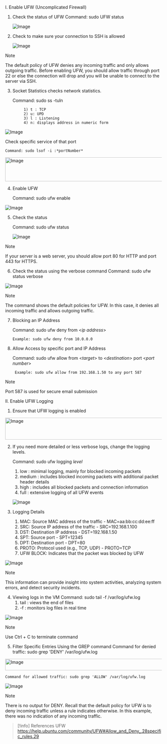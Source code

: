 I. Enable UFW (Uncomplicated Firewall)

1)	Check the status of UFW
	Command: sudo UFW status 
	
	![Image](https://github.com/user-attachments/assets/7c1ee0e3-4563-4b89-a752-41caeb898208)
	
2) Check to make sure your connection to SSH is allowed
	
	![Image](https://github.com/user-attachments/assets/f797cd57-7d34-49a0-b70f-8bc912cdb8ca)


>[!note] 	
>	The default policy of UFW denies any incoming traffic and only allows outgoing traffic. Before enabling UFW, you should allow traffic through port 22 or else the connection will drop and you will be unable to connect to the server via SSH. 
	
3) Socket Statistics checks network statistics.
   
	Command: sudo ss -tuln

			1) t : TCP
			2) u: UPD
			3) l : Listening
			4) n: displays address in numeric form

![Image](https://github.com/user-attachments/assets/5a2816a4-6ef6-4d2e-813a-55bf9eb7b93c)

 Check specific service of that port		

	Command: sudo lsof -i :*portNumber*  
	
<img width="753" height="77" alt="Image" src="https://github.com/user-attachments/assets/758b61d1-079b-4e4d-a40f-ca649b848649" />

4) Enable UFW

	Command: sudo ufw enable
	
![Image](https://github.com/user-attachments/assets/2b0c9280-2ad7-49c5-8af6-044f0c64fede)

5) Check the status 

	Command: sudo ufw status
	
	![Image](https://github.com/user-attachments/assets/cb073f5b-a2b9-430f-86b8-e9a9a06443c0)


>[!note] 	
>	If your server is a web server, you should allow port 80 for HTTP and port 443 for HTTPS.

6) Check the status using the verbose command
	Command: sudo ufw status verbose

![Image](https://github.com/user-attachments/assets/b2acafd7-ba34-420c-8550-bc92b8eaba17)

>[!note] 	
>	The command shows the default policies for UFW. In this case, it denies all incoming traffic and allows outgoing traffic. 

7)  Blocking an IP Address
   
	Command: sudo ufw deny from <*ip address*>

		Example: sudo ufw deny from 10.0.0.0
	
9) Allow Access by specific port and IP Address
    
	Command: sudo ufw allow from <*target*> to <*destination*> port <*port number*>

		Example: sudo ufw allow from 192.168.1.50 to any port 587

>[!note] 	
>	Port 587 is used for secure email submission




II. Enable UFW Logging

1) Ensure that UFW logging is enabled

<img width="672" height="70" alt="Image" src="https://github.com/user-attachments/assets/6a3aea5e-4d8e-46a1-86e3-bc5f9e812fb8" />

2) If you need more detailed or less verbose logs, change the logging levels.

	Command: sudo ufw logging *level*
	1) low : minimal logging, mainly for blocked incoming packets
	2) medium : includes blocked incoming packets with additional packet header details
	3) high : includes all blocked packets and connection information
	4) full : extensive logging of all UFW events
	
	![Image](https://github.com/user-attachments/assets/9b96e245-8d8d-43ca-b8ea-6e52a3a39e85)


3) Logging Details

	1) MAC: Source MAC address of the traffic - MAC=aa:bb:cc:dd:ee:ff
	2) SRC: Source IP address of the traffic - SRC=192.168.1.100
	3) DST: Destination IP address - DST=192.168.1.50
	4) SPT: Source port - SPT=12345
	5) DPT: Destination port - DPT=80
	6) PROTO: Protocol used (e.g., TCP, UDP) - PROTO=TCP
	7) UFW BLOCK: Indicates that the packet was blocked by UFW
	
![Image](https://github.com/user-attachments/assets/de8fc9a0-554b-4165-9958-c84818756618)

>[!note] 	
>	This information can provide insight into system activities, analyzing system errors, and detect security incidents. 

4)  Viewing logs in the VM
	Command: sudo tail -f /var/log/ufw.log
	1) tail : views the end of files
	2) -f : monitors log files in real time

	
![Image](https://github.com/user-attachments/assets/d6e0fe33-d5db-4e3a-989e-d3fddcfe8cef)

>[!note] 	
>	Use Ctrl + C to terminate command

5) Filter Specific Entries Using the GREP command
	Command for denied traffic: sudo grep 'DENY' /var/log/ufw.log
	
<img width="725" height="37" alt="Image" src="https://github.com/user-attachments/assets/18d3fba4-2074-46c7-86b6-fd189d0e17dd" />

	Command for allowed traffic: sudo grep 'ALLOW' /var/log/ufw.log

![Image](https://github.com/user-attachments/assets/fcf362ad-33f3-4cf2-8d35-19c1c9385249)

>[!note] 	
>	There is no output for DENY. Recall that the default policy for UFW is to deny incoming traffic unless a rule indicates otherwise. In this example, there was no indication of any incoming traffic. 



>[!info]
>References
>UFW
>https://help.ubuntu.com/community/UFW#Allow_and_Deny_.28specific_rules.29 


